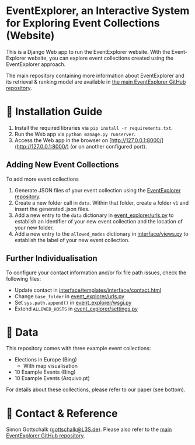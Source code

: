 # EventExplorer, an Interactive System for Exploring Event Collections (Website)

This is a Django Web app to run the EventExplorer website. With the Event-Explorer website, you can explore event collections created using the EventExplorer approach.

The main repository containing more information about EventExplorer and its retrieval & ranking model are available in [the main EventExplorer GitHub repository](https://github.com/saraabdollahi/EventExplorer).

# 🚀 Installation Guide

1. Install the required libraries via `pip install -r requirements.txt`.
2. Run the Web app via `python manage.py runserver`.
3. Access the Web app in the browser on [http://127.0.0.1:8000/](http://127.0.0.1:8000/) (or on another configured port).

## Adding New Event Collections

To add more event collections

1. Generate JSON files of your event collection using the [EventExplorer repository](https://github.com/saraabdollahi/EventExplorer).
2. Create a new folder call in `data`. Within that folder, create a folder `v1` and insert the generated .json files.
3. Add a new entry to the `data` dictionary in [event_explorer/urls.py](event_explorer/urls.py) to establish an identifier of your new event collection and the location of your new folder.
4. Add a new entry to the `allowed_modes` dictionary in [interface/views.py](interface/views.py) to establish the label of your new event collection.

## Further Individualisation

To configure your contact information and/or fix file path issues, check the following files:

- Update contact in [interface/templates/interface/contact.html](interface/templates/interface/contact.html)
- Change `base_folder` in [event_explorer/urls.py](event_explorer/urls.py)
- Set `sys.path.append()` in [event_explorer/wsgi.py](event_explorer/wsgi.py)
- Extend `ALLOWED_HOSTS` in [event_explorer/settings.py](event_explorer/settings.py)

# 📁 Data

This repository comes with three example event collections:
- Elections in Europe (Bing)
   - With map visualisation
- 10 Example Events (Bing)
- 10 Example Events (Arquivo.pt)

For details about these collections, please refer to our paper (see bottom).

# 📧 Contact & Reference

Simon Gottschalk ([gottschalk@L3S.de](mailto:gottschalk@L3S.de)). Please also refer to the [main EventExplorer GitHub repository](https://github.com/saraabdollahi/EventExplorer).